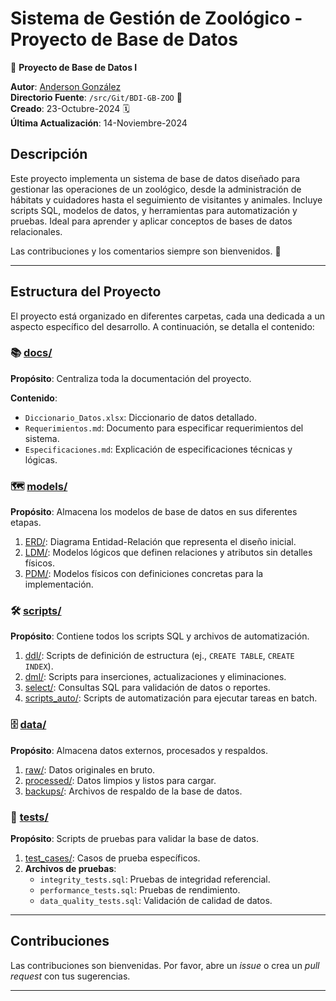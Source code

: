 # Sistema de Gestión de Zoológico - Proyecto de Base de Datos
🚀 **Proyecto de Base de Datos I**

**Autor**: [Anderson González](https://github.com/Albonire)  
**Directorio Fuente**: `/src/Git/BDI-GB-ZOO` 📂  
**Creado**: 23-Octubre-2024 🗓️  
**Última Actualización**: 14-Noviembre-2024  

## Descripción
Este proyecto implementa un sistema de base de datos diseñado para gestionar las operaciones de un zoológico, desde la administración de hábitats y cuidadores hasta el seguimiento de visitantes y animales. Incluye scripts SQL, modelos de datos, y herramientas para automatización y pruebas. Ideal para aprender y aplicar conceptos de bases de datos relacionales.

Las contribuciones y los comentarios siempre son bienvenidos. 🙌

---

## Estructura del Proyecto
El proyecto está organizado en diferentes carpetas, cada una dedicada a un aspecto específico del desarrollo. A continuación, se detalla el contenido:

### 📚 [docs/](./docs/)
**Propósito**: Centraliza toda la documentación del proyecto.

**Contenido**:
- `Diccionario_Datos.xlsx`: Diccionario de datos detallado.
- `Requerimientos.md`: Documento para especificar requerimientos del sistema.
- `Especificaciones.md`: Explicación de especificaciones técnicas y lógicas.

### 🗺️ [models/](./models/)
**Propósito**: Almacena los modelos de base de datos en sus diferentes etapas.

1. [ERD/](./models/ERD/): Diagrama Entidad-Relación que representa el diseño inicial.
2. [LDM/](./models/LDM/): Modelos lógicos que definen relaciones y atributos sin detalles físicos.
3. [PDM/](./models/PDM/): Modelos físicos con definiciones concretas para la implementación.

### 🛠️ [scripts/](./scripts/)
**Propósito**: Contiene todos los scripts SQL y archivos de automatización.

1. [ddl/](./scripts/ddl/): Scripts de definición de estructura (ej., `CREATE TABLE`, `CREATE INDEX`).
2. [dml/](./scripts/dml/): Scripts para inserciones, actualizaciones y eliminaciones.
3. [select/](./scripts/select/): Consultas SQL para validación de datos o reportes.
4. [scripts_auto/](./scripts/scripts_auto/): Scripts de automatización para ejecutar tareas en batch.

### 🗄️ [data/](./data/)
**Propósito**: Almacena datos externos, procesados y respaldos.

1. [raw/](./data/raw/): Datos originales en bruto.
2. [processed/](./data/processed/): Datos limpios y listos para cargar.
3. [backups/](./data/backups/): Archivos de respaldo de la base de datos.

### 🧪 [tests/](./tests/)
**Propósito**: Scripts de pruebas para validar la base de datos.

1. [test_cases/](./tests/test_cases/): Casos de prueba específicos.
2. **Archivos de pruebas**:
   - `integrity_tests.sql`: Pruebas de integridad referencial.
   - `performance_tests.sql`: Pruebas de rendimiento.
   - `data_quality_tests.sql`: Validación de calidad de datos.

---

## Contribuciones
Las contribuciones son bienvenidas. Por favor, abre un *issue* o crea un *pull request* con tus sugerencias.

---

